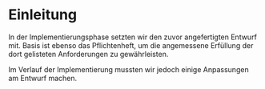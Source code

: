 # Einleitung

In der Implementierungsphase setzten wir den zuvor angefertigten Entwurf mit. 
Basis ist ebenso das Pflichtenheft, um die angemessene Erfüllung der dort gelisteten Anforderungen zu gewährleisten.

Im Verlauf der Implementierung mussten wir jedoch einige Anpassungen am Entwurf machen.
